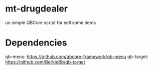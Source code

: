 # mt-drugdealer
un simple QBCore script for sell some items

# Dependencies

qb-menu: https://github.com/qbcore-framework/qb-menu
qb-target: https://github.com/BerkieBb/qb-target
